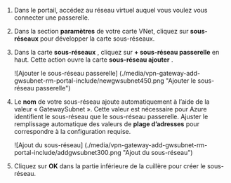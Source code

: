 1. Dans le portail, accédez au réseau virtuel auquel vous voulez vous connecter une passerelle.

2. Dans la section **paramètres** de votre carte VNet, cliquez sur **sous-réseaux** pour développer la carte sous-réseaux.

3. Dans la carte **sous-réseaux** , cliquez sur **+ sous-réseau passerelle** en haut. Cette action ouvre la carte **sous-réseau ajouter** . 

    ![Ajouter le sous-réseau passerelle] (./media/vpn-gateway-add-gwsubnet-rm-portal-include/newgwsubnet450.png "Ajouter le sous-réseau passerelle")

4. Le **nom** de votre sous-réseau ajoute automatiquement à l’aide de la valeur « GatewaySubnet ». Cette valeur est nécessaire pour Azure identifient le sous-réseau que le sous-réseau passerelle. Ajuster le remplissage automatique des valeurs de **plage d’adresses** pour correspondre à la configuration requise.

    ![Ajout du sous-réseau] (./media/vpn-gateway-add-gwsubnet-rm-portal-include/addgwsubnet300.png "Ajout du sous-réseau")

6. Cliquez sur **OK** dans la partie inférieure de la cuillère pour créer le sous-réseau.

